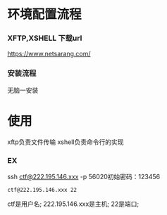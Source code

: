 # 环境配置流程

### XFTP,XSHELL 下载url
https://www.netsarang.com/

### 安装流程
无脑一安装

# 使用
xftp负责文件传输
xshell负责命令行的实现

### EX
ssh ctf@222.195.146.xxx -p 56020初始密码：123456
```
ctf@222.195.146.xxx 22
```
ctf是用户名;
222.195.146.xxx是主机;
22是端口;
